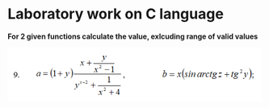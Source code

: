 # Laboratory work on C language

**For 2 given functions calculate the value, exlcuding range of valid values**


![functions](https://github.com/artemkaxdxd/Projects/blob/main/CustomProject1/functions.png)